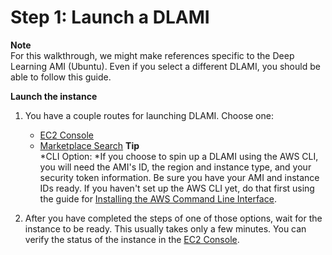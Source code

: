 # Step 1: Launch a DLAMI<a name="launch"></a>

**Note**  
For this walkthrough, we might make references specific to the Deep Learning AMI \(Ubuntu\)\. Even if you select a different DLAMI, you should be able to follow this guide\.

**Launch the instance**

1. You have a couple routes for launching DLAMI\. Choose one:
   + [EC2 Console](launch-from-console.md)
   + [Marketplace Search](launch-from-marketplace.md)
**Tip**  
*CLI Option: *If you choose to spin up a DLAMI using the AWS CLI, you will need the AMI's ID, the region and instance type, and your security token information\. Be sure you have your AMI and instance IDs ready\. If you haven't set up the AWS CLI yet, do that first using the guide for [Installing the AWS Command Line Interface](http://docs.aws.amazon.com/cli/latest/userguide/installing.html)\.

1. After you have completed the steps of one of those options, wait for the instance to be ready\. This usually takes only a few minutes\. You can verify the status of the instance in the [EC2 Console](https://console.aws.amazon.com/ec2)\. 